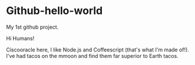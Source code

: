 # Github-hello-world
My 1st github project.

Hi Humans!

Ciscooracle here, I like Node.js and Coffeescript (that's what I'm made of!).
I've had tacos on the mmoon and find them far superior to Earth tacos.

